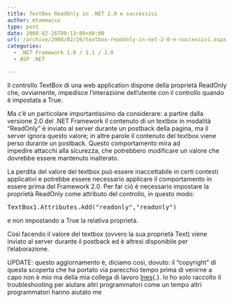 ```yaml
---
title: TextBox ReadOnly in .NET 2.0 e successivi
author: mtammacco
type: post
date: 2008-02-26T09:13:00+00:00
url: /archive/2008/02/26/textbox-readonly-in-net-2-0-e-successivi.aspx
categories:
  - .NET Framework 1.0 / 1.1 / 2.0
  - ASP .NET

---
```

Il controllo TextBox di una web application dispone della proprietà ReadOnly che, ovviamente, impedisce l&#8217;interazione dell&#8217;utente con il controllo quando è impostata a True.

Ma c&#8217;è un particolare importantissimo da considerare: a partire dalla versione 2.0 del .NET Framework il contenuto di un textbox in modalità &#8220;ReadOnly&#8221; è inviato al server durante un postback della pagina, ma il server ignora questo valore; in altre parole il contenuto del textbox viene perso durante un postback. Questo comportamento mira ad impedire attacchi alla sicurezza, che potrebbero modificare un valore che dovrebbe essere mantenuto inalterato.

La perdita del valore del textbox può essere inaccettabile in certi contesti applicativi e potrebbe essere necessario applicare il comportamento in essere prima del Framework 2.0. Per far ciò è necessario impostare la proprietà ReadOnly come attributo del controllo, in questo modo:

<pre class="brush: csharp; title: ; notranslate" title="">TextBox1.Attributes.Add("readonly","readonly")
</pre>

e non impostando a True la relativa proprietà.

Così facendo il valore del textbox (ovvero la sua proprietà Text) viene inviato al server durante il postback ed è altresì disponibile per l&#8217;elaborazione.

UPDATE: questo aggiornamento è, diciamo così, dovuto: il &#8220;copyright&#8221; di questa scoperta che ha portato via parecchio tempo prima di venirne a capo non è mio ma della mia collega di lavoro [Ines][1]{.}. Io ho solo raccolto il troubleshooting per aiutare altri programmatori come un tempo altri programmatori hanno aiutato me

 [1]: http://ines.zingarelli.biz/